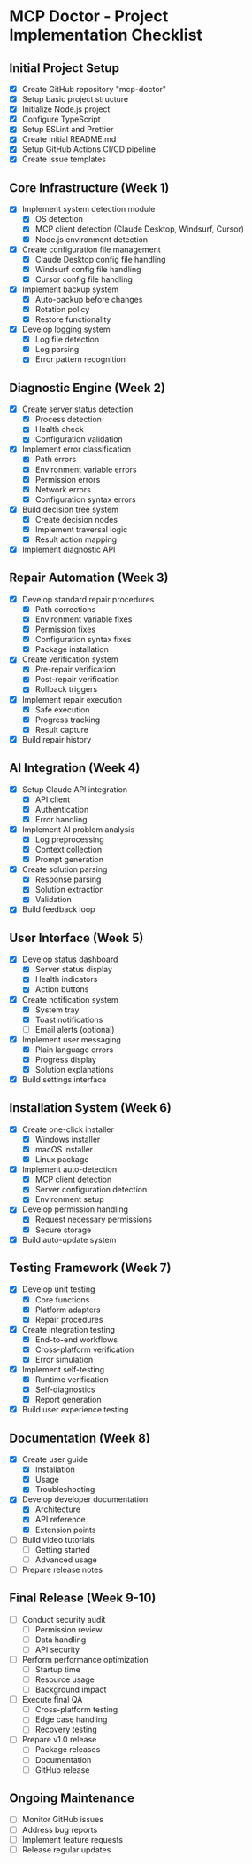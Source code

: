 # MCP Doctor - Project Implementation Checklist

## Initial Project Setup
- [x] Create GitHub repository "mcp-doctor"
- [x] Setup basic project structure
- [x] Initialize Node.js project
- [x] Configure TypeScript
- [x] Setup ESLint and Prettier
- [x] Create initial README.md
- [x] Setup GitHub Actions CI/CD pipeline
- [x] Create issue templates

## Core Infrastructure (Week 1)
- [x] Implement system detection module
  - [x] OS detection
  - [x] MCP client detection (Claude Desktop, Windsurf, Cursor)
  - [x] Node.js environment detection
- [x] Create configuration file management
  - [x] Claude Desktop config file handling
  - [x] Windsurf config file handling
  - [x] Cursor config file handling
- [x] Implement backup system
  - [x] Auto-backup before changes
  - [x] Rotation policy
  - [x] Restore functionality
- [x] Develop logging system
  - [x] Log file detection
  - [x] Log parsing
  - [x] Error pattern recognition

## Diagnostic Engine (Week 2)
- [x] Create server status detection
  - [x] Process detection
  - [x] Health check
  - [x] Configuration validation
- [x] Implement error classification
  - [x] Path errors
  - [x] Environment variable errors
  - [x] Permission errors
  - [x] Network errors
  - [x] Configuration syntax errors
- [x] Build decision tree system
  - [x] Create decision nodes
  - [x] Implement traversal logic
  - [x] Result action mapping
- [x] Implement diagnostic API

## Repair Automation (Week 3)
- [x] Develop standard repair procedures
  - [x] Path corrections
  - [x] Environment variable fixes
  - [x] Permission fixes
  - [x] Configuration syntax fixes
  - [x] Package installation
- [x] Create verification system
  - [x] Pre-repair verification
  - [x] Post-repair verification
  - [x] Rollback triggers
- [x] Implement repair execution
  - [x] Safe execution
  - [x] Progress tracking
  - [x] Result capture
- [x] Build repair history

## AI Integration (Week 4)
- [x] Setup Claude API integration
  - [x] API client
  - [x] Authentication
  - [x] Error handling
- [x] Implement AI problem analysis
  - [x] Log preprocessing
  - [x] Context collection
  - [x] Prompt generation
- [x] Create solution parsing
  - [x] Response parsing
  - [x] Solution extraction
  - [x] Validation
- [x] Build feedback loop

## User Interface (Week 5)
- [x] Develop status dashboard
  - [x] Server status display
  - [x] Health indicators
  - [x] Action buttons
- [x] Create notification system
  - [x] System tray
  - [x] Toast notifications
  - [ ] Email alerts (optional)
- [x] Implement user messaging
  - [x] Plain language errors
  - [x] Progress display
  - [x] Solution explanations
- [x] Build settings interface

## Installation System (Week 6)
- [x] Create one-click installer
  - [x] Windows installer
  - [x] macOS installer
  - [x] Linux package
- [x] Implement auto-detection
  - [x] MCP client detection
  - [x] Server configuration detection
  - [x] Environment setup
- [x] Develop permission handling
  - [x] Request necessary permissions
  - [x] Secure storage
- [x] Build auto-update system

## Testing Framework (Week 7)
- [x] Develop unit testing
  - [x] Core functions
  - [x] Platform adapters
  - [x] Repair procedures
- [x] Create integration testing
  - [x] End-to-end workflows
  - [x] Cross-platform verification
  - [x] Error simulation
- [x] Implement self-testing
  - [x] Runtime verification
  - [x] Self-diagnostics
  - [x] Report generation
- [x] Build user experience testing

## Documentation (Week 8)
- [x] Create user guide
  - [x] Installation
  - [x] Usage
  - [x] Troubleshooting
- [x] Develop developer documentation
  - [x] Architecture
  - [x] API reference
  - [x] Extension points
- [ ] Build video tutorials
  - [ ] Getting started
  - [ ] Advanced usage
- [ ] Prepare release notes

## Final Release (Week 9-10)
- [ ] Conduct security audit
  - [ ] Permission review
  - [ ] Data handling
  - [ ] API security
- [ ] Perform performance optimization
  - [ ] Startup time
  - [ ] Resource usage
  - [ ] Background impact
- [ ] Execute final QA
  - [ ] Cross-platform testing
  - [ ] Edge case handling
  - [ ] Recovery testing
- [ ] Prepare v1.0 release
  - [ ] Package releases
  - [ ] Documentation
  - [ ] GitHub release

## Ongoing Maintenance
- [ ] Monitor GitHub issues
- [ ] Address bug reports
- [ ] Implement feature requests
- [ ] Release regular updates